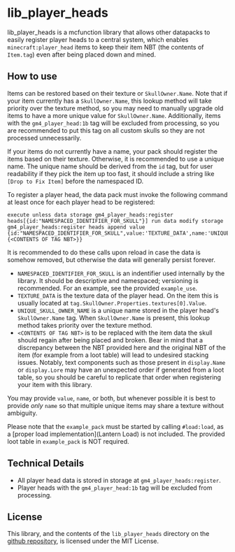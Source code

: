 [Lantern Load]: https://github.com/LanternMC/Load

# lib_player_heads
lib_player_heads is a mcfunction library that allows other datapacks to easily register player heads to a central system, which enables `minecraft:player_head` items to keep their item NBT (the contents of `Item.tag`) even after being placed down and mined.

## How to use
Items can be restored based on their texture or `SkullOwner.Name`.
Note that if your item currently has a `SkullOwner.Name`, this lookup method will take priority over the texture method, so you may need to manually upgrade old items to have a more unique value for `SkullOwner.Name`.
Additionally, items with the `gm4_player_head:1b` tag will be excluded from processing, so you are recommended to put this tag on all custom skulls so they are not processed unnecessarily.

If your items do not currently have a name, your pack should register the items based on their texture.
Otherwise, it is recommended to use a unique name.
The unique name should be derived from the `id` tag, but for user readability if they pick the item up too fast, it should include a string like `[Drop to Fix Item]` before the namespaced ID.

To register a player head, the data pack must invoke the following command at least once for each player head to be registered:

```mcfunction
execute unless data storage gm4_player_heads:register heads[{id:"NAMESPACED_IDENTIFIER_FOR_SKULL"}] run data modify storage gm4_player_heads:register heads append value {id:"NAMESPACED_IDENTIFIER_FOR_SKULL",value:'TEXTURE_DATA',name:'UNIQUE_SKULL_OWNER_NAME',item:{<CONTENTS OF TAG NBT>}}
```

It is recommended to do these calls upon reload in case the data is somehow removed, but otherwise the data will generally persist forever.

- `NAMESPACED_IDENTIFIER_FOR_SKULL` is an indentifier used internally by the library. It should be descriptive and namespaced; versioning is recommended. For an example, see the provided `example_use`.
- `TEXTURE_DATA` is the texture data of the player head. On the item this is usually located at `tag.SkullOwner.Properties.textures[0].Value`.
- `UNIQUE_SKULL_OWNER_NAME` is a unique name stored in the player head's `SkullOwner.Name` tag. When `SkullOwner.Name` is present, this lookup method takes priority over the texture method.
- `<CONTENTS OF TAG NBT>` is to be replaced with the item data the skull should regain after being placed and broken. Bear in mind that a discrepancy between the NBT provided here and the original NBT of the item (for example from a loot table) will lead to undesired stacking issues. Notably, text components such as those present in `display.Name` or `display.Lore` may have an unexpected order if generated from a loot table, so you should be careful to replicate that order when registering your item with this library.

You may provide `value`, `name`, or both, but whenever possible it is best to provide *only* `name` so that multiple unique items may share a texture without ambiguity.

Please note that the `example_pack` must be started by calling `#load:load`, as a [proper load implementation](Lantern Load) is not included. The provided loot table in `example_pack` is NOT required.

## Technical Details
 - All player head data is stored in storage at `gm4_player_heads:register`.
 - Player heads with the `gm4_player_head:1b` tag will be excluded from processing.

## License
This library, and the contents of the `lib_player_heads` directory on the [github repository](https://github.com/Gamemode4Dev/GM4_Datapacks), is licensed under the MIT License.
